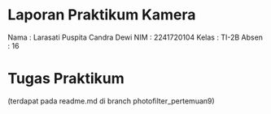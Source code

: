 # Laporan Praktikum Kamera
Nama    : Larasati Puspita Candra Dewi
NIM     : 2241720104
Kelas   : TI-2B
Absen   : 16

# Tugas Praktikum
(terdapat pada readme.md di branch photofilter_pertemuan9)
